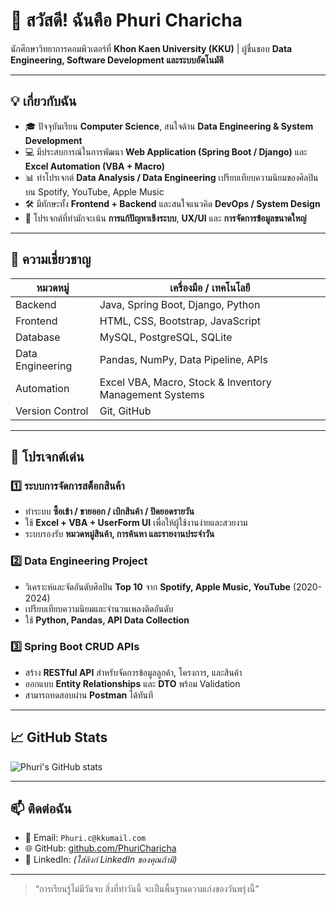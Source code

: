 # 👋 สวัสดี! ฉันคือ Phuri Charicha

นักศึกษาวิทยาการคอมพิวเตอร์ที่ **Khon Kaen University (KKU)** | ผู้ชื่นชอบ **Data Engineering, Software Development และระบบอัตโนมัติ**  

---

## 💡 เกี่ยวกับฉัน
- 🎓 ปัจจุบันเรียน **Computer Science**, สนใจด้าน **Data Engineering & System Development**
- 💻 มีประสบการณ์ในการพัฒนา **Web Application (Spring Boot / Django)** และ **Excel Automation (VBA + Macro)**
- 📊 ทำโปรเจกต์ **Data Analysis / Data Engineering** เปรียบเทียบความนิยมของศิลปินบน Spotify, YouTube, Apple Music
- 🛠️ มีทักษะทั้ง **Frontend + Backend** และสนใจแนวคิด **DevOps / System Design**
- 🔗 โปรเจกต์ที่ทำมักจะเน้น **การแก้ปัญหาเชิงระบบ**, **UX/UI** และ **การจัดการข้อมูลขนาดใหญ่**

---

## 🚀 ความเชี่ยวชาญ

| หมวดหมู่ | เครื่องมือ / เทคโนโลยี |
|-----------|------------------------|
| Backend | Java, Spring Boot, Django, Python |
| Frontend | HTML, CSS, Bootstrap, JavaScript |
| Database | MySQL, PostgreSQL, SQLite |
| Data Engineering | Pandas, NumPy, Data Pipeline, APIs |
| Automation | Excel VBA, Macro, Stock & Inventory Management Systems |
| Version Control | Git, GitHub |

---

## 📂 โปรเจกต์เด่น

### 1️⃣ ระบบการจัดการสต็อกสินค้า
- ทำระบบ **ซื้อเข้า / ขายออก / เบิกสินค้า / ปิดยอดรายวัน**
- ใช้ **Excel + VBA + UserForm UI** เพื่อให้ผู้ใช้งานง่ายและสวยงาม
- ระบบรองรับ **หมวดหมู่สินค้า, การค้นหา และรายงานประจำวัน**

### 2️⃣ Data Engineering Project
- วิเคราะห์และจัดอันดับศิลปิน **Top 10** จาก **Spotify, Apple Music, YouTube** (2020-2024)
- เปรียบเทียบความนิยมและจำนวนเพลงติดอันดับ
- ใช้ **Python, Pandas, API Data Collection**  

### 3️⃣ Spring Boot CRUD APIs
- สร้าง **RESTful API** สำหรับจัดการข้อมูลลูกค้า, โครงการ, และสินค้า
- ออกแบบ **Entity Relationships** และ **DTO** พร้อม Validation
- สามารถทดสอบผ่าน **Postman** ได้ทันที

---

## 📈 GitHub Stats
![Phuri's GitHub stats](https://github-readme-stats.vercel.app/api?username=PhuriCharicha&show_icons=true&theme=radical)

---

## 📫 ติดต่อฉัน
- 📧 Email: `Phuri.c@kkumail.com`
- 🌐 GitHub: [github.com/PhuriCharicha](https://github.com/PhuriCharicha)
- 💼 LinkedIn: *(ใส่ลิงก์ LinkedIn ของคุณถ้ามี)*

---

> “การเรียนรู้ไม่มีวันจบ สิ่งที่ทำวันนี้ จะเป็นพื้นฐานความเก่งของวันพรุ่งนี้”
